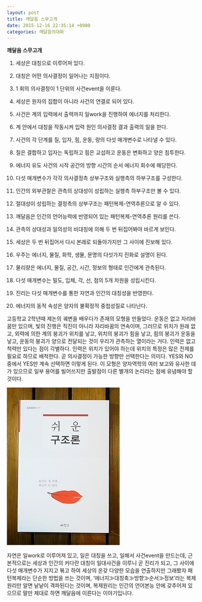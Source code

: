 ```yaml
---
layout: post
title: 깨달음 스무고개
date: 2015-12-16 22:35:14 +0900
categories: 깨달음의대화
---
```

**깨달음 스무고개** 

  


1) 세상은 대칭으로 이루어져 있다. 

  


2) 대칭은 어떤 의사결정이 일어나는 지점이다. 

  


3) 1 회의 의사결정이 1 단위의 사건event을 이룬다. 

  


4) 세상은 원자의 집합이 아니라 사건의 연결로 되어 있다. 

  


5) 사건은 계의 입력에서 출력까지 일work을 진행하여 에너지를 처리한다. 

  


6) 계 안에서 대칭을 작동시켜 입력 원인 의사결정 결과 출력의 일을 한다. 

  


7) 사건의 각 단계를 질, 입자, 힘, 운동, 량의 다섯 매개변수로 나타낼 수 있다. 

  


8) 질은 결합하고 입자는 독립하고 힘은 교섭하고 운동은 변화하고 양은 침투한다. 

  


9) 에너지 유도 사건의 시작 공간의 방향 시간의 순서 에너지 회수에 해당한다. 

  


10) 다섯 매개변수가 각각 의사결정측 상부구조와 실행측의 하부구조를 구성한다. 

  


11) 인간의 외부관찰은 관측의 상대성이 성립하는 실행측 하부구조만 볼 수 있다. 

  


12) 절대성이 성립하는 결정측의 상부구조는 패턴복제-연역추론으로 알 수 있다. 

  


13) 깨달음은 인간의 언어능력에 반영되어 있는 패턴복제-연역추론 원리를 쓴다. 

  


14) 관측의 상대성과 일의성의 비대칭에 의해 두 번 뒤집어봐야 바르게 보인다. 

  


15) 세상은 두 번 뒤집어서 다시 본래로 되돌아가지만 그 사이에 진보해 있다. 

  


16) 우주는 에너지, 물질, 화학, 생물, 문명의 다섯가지 진화로 설명이 된다. 

  


17) 물리량은 에너지, 물질, 공간, 시간, 정보의 형태로 인간에게 관측된다. 

  


18) 다섯 매개변수는 밀도, 입체, 각, 선, 점의 5개 차원을 성립시킨다. 

  


19) 진리는 다섯 매개변수를 통한 자연과 인간의 대칭성을 반영한다. 

  


20) 에너지의 동적 속성은 양자의 불확정적 중첩성질로 나타난다.

  


고등학교 2학년때 제논의 궤변을 배우다가 존재의 모형을 만들었다. 운동은 없고 자리바꿈만 있으며, 빛의 진행은 직진이 아니라 자리바꿈의 연속이며, 그러므로 위치가 원래 없고, 외력에 의한 계의 붕괴가 위치를 낳고, 위치의 붕괴가 힘을 낳고, 힘의 붕괴가 운동을 낳고, 운동의 붕괴가 양으로 전달되는 것이 우리가 관측하는 열이라는 거다. 인력은 없고 척력만 있다는 점이 각별하다. 인력은 위치가 있어야 하는데 위치의 특정은 많은 전제를 필요로 하므로 배척한다. 곧 의사결정이 가능한 방향만 선택한다는 의미다. YES와 NO 중에서 YES만 계속 선택하면 이렇게 된다. 이 모형은 양자역학의 여러 보고와 유사한 데가 있으므로 일부 용어를 빌어쓰지만 출발점이 다른 별개의 논리라는 점에 유념해야 할 것이다. 

  


  


  



 
<img src="files/attach/images/198/903/648/DSC01488.JPG" alt="DSC01488.JPG" width="300" height="419" /> 

  


자연은 일work로 이루어져 있고, 일은 대칭을 쓰고, 일해서 사건event을 만드는데, 근본적으로는 세상과 인간의 커다란 대칭이 일대사건을 이루니 곧 진리가 되고, 그 사이에 다섯 매개변수가 지지고 볶고 하여 세상의 온갖 다양한 모습을 연출하지만 그래봤자 패턴복제라는 단순한 방법을 쓰는 것이며, ‘에너지≫대칭축≫방향≫순서≫정보’라는 복제원리만 알면 낱낱이 격파된다는 것이며, 복제원리는 인간의 언어본능 안에 갖추어져 있으므로 말만 제대로 하면 깨달음에 이른다는 이야기입니다.